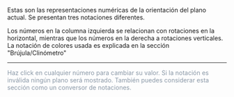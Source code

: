 Estas son las representaciones numéricas de la orientación del plano actual. Se presentan tres notaciones diferentes.

Los números en la columna izquierda se relacionan con rotaciones en la horizontal, mientras que los números en la derecha a rotaciones verticales. La notación de colores usada es explicada en la sección "Brújula/Clinómetro"

<hr/>

<span style="color:#8a98a7">
Haz click en cualquier número para cambiar su valor. Si la notación es inválida ningún plano será mostrado. También puedes considerar esta sección como un conversor de notaciones.
</span>
